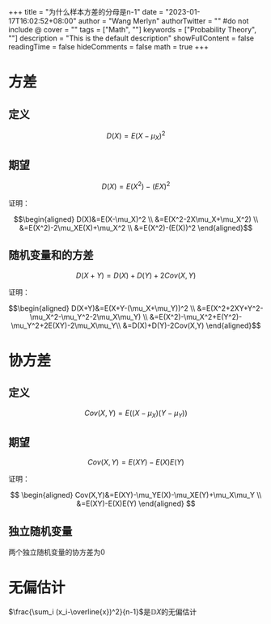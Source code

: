 +++
title = "为什么样本方差的分母是n-1"
date = "2023-01-17T16:02:52+08:00"
author = "Wang Merlyn"
authorTwitter = "" #do not include @
cover = ""
tags = ["Math", ""]
keywords = ["Probability Theory", ""]
description = "This is the default description"
showFullContent = false
readingTime = false
hideComments = false
math = true
+++

# 方差

## 定义

$$D(X)=E(X-\mu_X)^2$$

## 期望

$$D(X)=E(X^2)-(EX)^2$$

证明：

$$\begin{aligned}
D(X)&=E(X-\mu_X)^2 \\
	&=E(X^2-2X\mu_X+\mu_X^2) \\
	&=E(X^2)-2\mu_XE(X)+\mu_X^2 \\
	&=E(X^2)-(E(X))^2
\end{aligned}$$

## 随机变量和的方差

$$D(X+Y)=D(X)+D(Y)+2Cov(X,Y)$$

证明：

$$\begin{aligned}
D(X+Y)&=E(X+Y-(\mu_X+\mu_Y))^2 \\
	  &=E(X^2+2XY+Y^2-\mu_X^2-\mu_Y^2-2\mu_X\mu_Y) \\
	  &=E(X^2)-\mu_X^2+E(Y^2)-\mu_Y^2+2E(XY)-2\mu_X\mu_Y\\
	  &=D(X)+D(Y)-2Cov(X,Y)
\end{aligned}$$


# 协方差

## 定义

$$
Cov(X,Y) = E((X-\mu_X)(Y-\mu_Y))
$$

## 期望

$$Cov(X,Y) = E(XY)-E(X)E(Y)$$

证明：

$$
\begin{aligned}
Cov(X,Y)&=E(XY)-\mu_YE(X)-\mu_XE(Y)+\mu_X\mu_Y \\
		&=E(XY)-E(X)E(Y)
\end{aligned}
$$

## 独立随机变量

两个独立随机变量的协方差为0

# 无偏估计

$\frac{\sum_i (x_i-\overline{x})^2}{n-1}$是$\mathbb{D}X$的无偏估计



